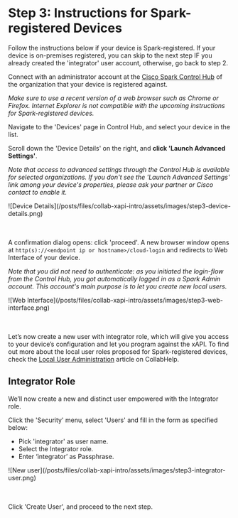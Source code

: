 # Step 3: Instructions for Spark-registered Devices

Follow the instructions below if your device is Spark-registered.
If your device is on-premises registered, you can skip to the next step IF you already created the 'integrator' user account, otherwise, go back to step 2.

Connect with an administrator account at the [Cisco Spark Control Hub](https://admin.ciscospark.com) of the organization that your device is registered against.

_Make sure to use a recent version of a web browser such as Chrome or Firefox. Internet Explorer is not compatible with the upcoming instructions for Spark-registered devices._

Navigate to the 'Devices' page in Control Hub, and select your device in the list.

Scroll down the 'Device Details' on the right, and **click 'Launch Advanced Settings'**.

_Note that access to advanced settings through the Control Hub is available for selected organizations. If you don't see the 'Launch Advanced Settings' link among your device's properties, please ask your partner or Cisco contact to enable it._

<div align="left">![Device Details](/posts/files/collab-xapi-intro/assets/images/step3-device-details.png)</div><br/><br/>


A confirmation dialog opens: click 'proceed'.
A new browser window opens at `http(s)://<endpoint ip or hostname>/cloud-login` and redirects to Web Interface of your device.

_Note that you did not need to authenticate: as you initiated the login-flow from the Control Hub, you got automatically logged in as a Spark Admin account. This account's main purpose is to let you create new local users._

<div align="left">![Web Interface](/posts/files/collab-xapi-intro/assets/images/step3-web-interface.png)</div><br/><br/>


Let’s now create a new user with integrator role, which will give you access to your device’s configuration and let you program against the xAPI.
To find out more about the local user roles proposed for Spark-registered devices, check the [Local User Administration](https://collaborationhelp.cisco.com/article/en-us/DOC-17938) article on CollabHelp.


## Integrator Role

We’ll now create a new and distinct user empowered with the Integrator role.

Click the 'Security' menu, select 'Users' and fill in the form as specified below:
- Pick 'integrator' as user name.
- Select the Integrator role.
- Enter ‘integrator’ as Passphrase.

<div align="left">![New user](/posts/files/collab-xapi-intro/assets/images/step3-integrator-user.png)</div><br/><br/>


Click 'Create User', and proceed to the next step.
